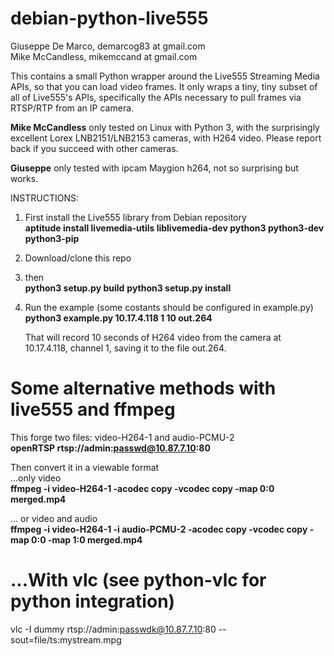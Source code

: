 # debian-python-live555

Giuseppe De Marco, demarcog83 at gmail.com</br>
Mike McCandless, mikemccand at gmail.com</br>

This contains a small Python wrapper around the Live555 Streaming
Media APIs, so that you can load video frames.  It only wraps a tiny,
tiny subset of all of Live555's APIs, specifically the APIs necessary
to pull frames via RTSP/RTP from an IP camera.

<b>Mike McCandless</b> only tested on Linux with Python 3, with the surprisingly
excellent Lorex LNB2151/LNB2153 cameras, with H264 video.  Please
report back if you succeed with other cameras.

<b>Giuseppe</b> only tested with ipcam Maygion h264, not so surprising but works.

INSTRUCTIONS:

  1. First install the Live555 library from Debian repository</br>
     <b>aptitude install livemedia-utils liblivemedia-dev python3 python3-dev python3-pip</b>
  
  2. Download/clone this repo

  3. then</br>
     <b>python3 setup.py build</b>
     <b>python3 setup.py install</b>

  4. Run the example (some costants should be configured in example.py)</br>
     <b>python3 example.py 10.17.4.118 1 10 out.264</b>
    
     That will record 10 seconds of H264 video from the camera at</br>
     10.17.4.118, channel 1, saving it to the file out.264.

Some alternative methods with live555 and ffmpeg
================================================

This forge two files: video-H264-1 and audio-PCMU-2 </br>
<b>openRTSP  rtsp://admin:passwd@10.87.7.10:80</b></br>

Then convert it in a viewable format</br>
...only video</br>
<b>ffmpeg -i video-H264-1  -acodec copy -vcodec copy -map 0:0  merged.mp4</b></br>

... or video and audio</br>
<b>ffmpeg -i video-H264-1 -i audio-PCMU-2 -acodec copy -vcodec copy -map 0:0 -map 1:0 merged.mp4</b></br>

...With vlc (see python-vlc for python integration)
=====================================
vlc -I dummy rtsp://admin:passwdk@10.87.7.10:80 --sout=file/ts:mystream.mpg


